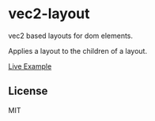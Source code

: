 # vec2-layout

vec2 based layouts for dom elements.

Applies a layout to the children of a layout.

[Live Example](http://dominictarr.github.io/vec2-layout)

## License

MIT
